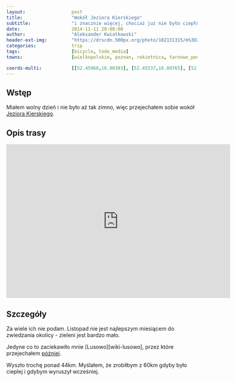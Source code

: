 ```yaml
---
layout:                 post
title:                  "Wokół Jeziora Kierskiego"
subtitle:               "i znacznie więcej, chociaż już nie było ciepło"
date:                   2014-11-11 20:00:00
author:                 "Aleksander Kwiatkowski"
header-ext-img:         "https://drscdn.500px.org/photo/102131315/m%3D2048/a96e08a573ff076ca33c94024b97ac4b"
categories:             trip
tags:                   [bicycle, todo_media]
towns:                  [wielkopolskie, poznan, rokietnica, tarnowo_podgorne]

coords-multi:           [[52.45960,16.90383], [52.45537,16.89765], [52.45636,16.89550], [52.45029,16.89069], [52.46274,16.86778], [52.44747,16.84023], [52.45479,16.83138], [52.46243,16.82701], [52.46645,16.82014], [52.46792,16.81036], [52.47537,16.78933], [52.47853,16.77577], [52.47681,16.75989], [52.46023,16.73182], [52.44103,16.71526], [52.43418,16.70144], [52.43078,16.70633], [52.43031,16.73757], [52.43570,16.74821], [52.42978,16.76924], [52.43387,16.79662], [52.44062,16.79637], [52.43920,16.80134], [52.43973,16.80632], [52.43507,16.80941], [52.43543,16.84477], [52.43287,16.85233], [52.43114,16.86040], [52.42575,16.87524], [52.42308,16.88778], [52.42455,16.89524], [52.43465,16.90580], [52.43632,16.92142], [52.45087,16.92082], [52.46494,16.91902]]
---
```


[wiki-jezioro-kierskie]:    https://pl.wikipedia.org/wiki/Jezioro_Kierskie

Wstęp
-----

Miałem wolny dzień i nie było aż tak zimno, więc przejechałem sobie wokół
[Jeziora Kierskiego][wiki-jezioro-kierskie].

Opis trasy
----------

<iframe height='405' width='590' frameborder='0' allowtransparency='true' scrolling='no' src='https://www.strava.com/activities/218101239/embed/3b532a6e6709ae8b2d4ef5ecbd12850047629bf3'></iframe>

Szczegóły
---------

Za wiele ich nie podam. Listopad nie jest najlepszym miesiącem do zwiedzania
okolicy - zieleni jest bardzo mało.

Jedyne co to zaciekawiło mnie [Lusowo][wiki-lusowo], przez które przejechałem
[później](/trip/2015/06/27/zachod-od-poznania-do-opalenicy/).

Wyszło trochę ponad 44km. Myślałem, że zrobiłbym z 60km gdyby było cieplej
i gdybym wyruszył wcześniej.
